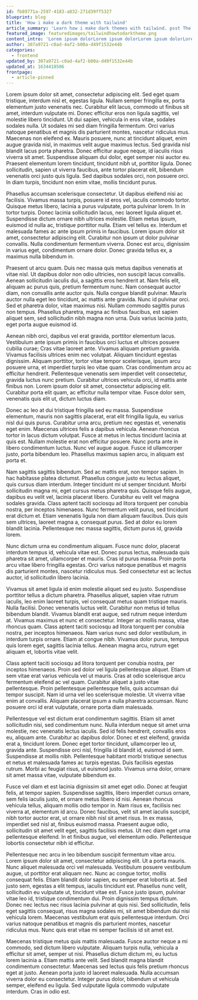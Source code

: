 ```yaml
---
id: fb89771a-2597-4183-a832-271d39ff5327
blueprint: blog
title: 'How i make a dark theme with tailwind'
article_summary: 'Learn how i make dark themes with tailwind. psst The secret sauce is the tailwind config file 😉'
featured_image: featuredimages/tailwindhowtodarktheme.png
content_intro: 'Lorem ipsum dolorLorem ipsum dolorLorem ipsum dolorLorem ipsum dolorLorem ipsum dolorLorem ipsum dolorLorem ipsum dolorLorem ipsum dolorLorem ipsum dolorLorem ipsum dolorLorem ipsum dolorLorem ipsum.'
author: 307a9721-c0ad-4af2-b00a-d49f1532e44b
categories:
  - frontend
updated_by: 307a9721-c0ad-4af2-b00a-d49f1532e44b
updated_at: 1634418506
frontpage:
  - article-pinned
---
```

Lorem ipsum dolor sit amet, consectetur adipiscing elit. Sed eget quam tristique, interdum nisl et, egestas ligula. Nullam semper fringilla ex, porta elementum justo venenatis nec. Curabitur elit lacus, commodo ut finibus sit amet, interdum vulputate mi. Donec efficitur eros non ligula sagittis, vel molestie libero tincidunt. Ut dui sapien, vehicula in eros vitae, sodales sodales nulla. Ut sodales mi sed diam fringilla fermentum. Orci varius natoque penatibus et magnis dis parturient montes, nascetur ridiculus mus. Maecenas non eleifend ex. Mauris posuere, nunc at tincidunt aliquet, enim augue gravida nisl, in maximus velit augue maximus lectus. Sed gravida nisl blandit lacus porta pharetra. Donec efficitur augue neque, id iaculis risus viverra sit amet. Suspendisse aliquam dui dolor, eget semper nisi auctor eu. Praesent elementum lorem tincidunt, tincidunt nibh ut, porttitor ligula. Donec sollicitudin, sapien ut viverra faucibus, ante tortor placerat elit, bibendum venenatis orci justo quis ligula. Sed dapibus sodales orci, non posuere orci. In diam turpis, tincidunt non enim vitae, mollis tincidunt purus.

Phasellus accumsan scelerisque consectetur. Ut dapibus eleifend nisi ac facilisis. Vivamus massa turpis, posuere id eros vel, iaculis commodo tortor. Quisque metus libero, lacinia a purus vulputate, porta pulvinar lorem. In in tortor turpis. Donec lacinia sollicitudin lacus, nec laoreet ligula aliquet et. Suspendisse dictum ornare nibh ultrices molestie. Etiam metus ipsum, euismod id nulla ac, tristique porttitor nulla. Etiam vel tellus ex. Interdum et malesuada fames ac ante ipsum primis in faucibus. Lorem ipsum dolor sit amet, consectetur adipiscing elit. Curabitur non ipsum ut dolor pulvinar convallis. Nulla condimentum fermentum viverra. Donec est arcu, dignissim in varius eget, condimentum ornare dolor. Donec gravida tellus ex, a maximus nulla bibendum in.

Praesent ut arcu quam. Duis nec massa quis metus dapibus venenatis at vitae nisl. Ut dapibus dolor non odio ultricies, non suscipit lacus convallis. Aenean sollicitudin iaculis dui, a sagittis eros hendrerit at. Nam felis elit, aliquam ac purus quis, pretium fermentum nunc. Nam consequat auctor diam, non convallis ante auctor quis. Nulla congue blandit pulvinar. Mauris auctor nulla eget leo tincidunt, ac mattis ante gravida. Nunc id pulvinar orci. Sed et pharetra dolor, vitae maximus nisi. Nullam commodo sagittis purus non tempus. Phasellus pharetra, magna ac finibus faucibus, est sapien aliquet sem, sed sollicitudin nibh magna non urna. Duis varius lacinia justo, eget porta augue euismod id.

Aenean nibh orci, dapibus vel erat gravida, porttitor elementum lacus. Vestibulum ante ipsum primis in faucibus orci luctus et ultrices posuere cubilia curae; Cras vitae laoreet ante. Vivamus aliquam pretium gravida. Vivamus facilisis ultrices enim nec volutpat. Aliquam tincidunt egestas dignissim. Aliquam porttitor, tortor vitae tempor scelerisque, ipsum arcu posuere urna, et imperdiet turpis leo vitae quam. Cras condimentum arcu ac efficitur hendrerit. Pellentesque venenatis sem imperdiet velit consectetur, gravida luctus nunc pretium. Curabitur ultrices vehicula orci, id mattis ante finibus non. Lorem ipsum dolor sit amet, consectetur adipiscing elit. Curabitur porta elit quam, ac efficitur nulla tempor vitae. Fusce dolor sem, venenatis quis elit ut, dictum luctus diam.

Donec ac leo at dui tristique fringilla sed eu massa. Suspendisse elementum, mauris non sagittis placerat, erat elit fringilla ligula, eu varius nisl dui quis purus. Curabitur urna arcu, pretium nec egestas et, venenatis eget enim. Maecenas ultrices felis a dapibus vehicula. Aenean rhoncus tortor in lacus dictum volutpat. Fusce at metus in lectus tincidunt lacinia at quis est. Nullam molestie erat non efficitur posuere. Nunc porta ante in libero condimentum luctus. Nunc vel augue augue. Fusce id ullamcorper justo, porta bibendum leo. Phasellus maximus sapien arcu, in aliquam est porta et.

Nam sagittis sagittis bibendum. Sed ac mattis erat, non tempor sapien. In hac habitasse platea dictumst. Phasellus congue justo eu lectus aliquet, quis cursus diam interdum. Integer tincidunt mi ut semper tincidunt. Morbi sollicitudin magna mi, eget cursus metus pharetra quis. Quisque felis augue, dapibus eu velit vel, lacinia placerat libero. Curabitur eu velit vel magna sodales gravida. Class aptent taciti sociosqu ad litora torquent per conubia nostra, per inceptos himenaeos. Nunc fermentum velit purus, sed tincidunt erat dictum et. Etiam venenatis ligula non diam aliquam faucibus. Duis quis sem ultrices, laoreet magna a, consequat purus. Sed at dolor eu lorem blandit lacinia. Pellentesque nec massa sagittis, dictum purus id, gravida lorem.

Nunc dictum urna eu condimentum aliquam. Fusce nunc dolor, placerat interdum tempus id, vehicula vitae est. Donec purus lectus, malesuada quis pharetra sit amet, ullamcorper et mauris. Cras id purus massa. Proin porta arcu vitae libero fringilla egestas. Orci varius natoque penatibus et magnis dis parturient montes, nascetur ridiculus mus. Sed consectetur est ac lectus auctor, id sollicitudin libero lacinia.

Vivamus sit amet ligula id enim molestie aliquet sed eu justo. Suspendisse porttitor tellus a dictum pharetra. Phasellus aliquet, sapien vitae rutrum iaculis, leo enim laoreet turpis, vel consequat metus quam tristique mauris. Nulla facilisi. Donec venenatis luctus velit. Curabitur non metus id tellus bibendum blandit. Vivamus blandit erat augue, sed rutrum neque interdum at. Vivamus maximus et nunc et consectetur. Integer ac mollis massa, vitae rhoncus quam. Class aptent taciti sociosqu ad litora torquent per conubia nostra, per inceptos himenaeos. Nam varius nunc sed dolor vestibulum, in interdum turpis ornare. Etiam at congue nibh. Vivamus dolor purus, tempus quis lorem eget, sagittis lacinia tellus. Aenean magna arcu, rutrum eget aliquam et, lobortis vitae velit.

Class aptent taciti sociosqu ad litora torquent per conubia nostra, per inceptos himenaeos. Proin sed dolor vel ligula pellentesque aliquet. Etiam ut sem vitae erat varius vehicula vel ut mauris. Cras at odio scelerisque arcu fermentum eleifend ac vel quam. Curabitur aliquet a justo vitae pellentesque. Proin pellentesque pellentesque felis, quis accumsan dui tempor suscipit. Nam id urna vel leo scelerisque molestie. Ut viverra vitae enim at convallis. Aliquam placerat ipsum a nulla pharetra accumsan. Nunc posuere orci id erat vulputate, ornare porta diam malesuada.

Pellentesque vel est dictum erat condimentum sagittis. Etiam sit amet sollicitudin nisi, sed condimentum nunc. Nulla interdum neque sit amet urna molestie, nec venenatis lectus iaculis. Sed id felis hendrerit, convallis eros eu, aliquam ante. Curabitur ac dapibus dolor. Donec et est eleifend, gravida erat a, tincidunt lorem. Donec eget tortor tincidunt, ullamcorper leo ut, gravida ante. Suspendisse orci nisl, fringilla id blandit id, euismod id sem. Suspendisse at mollis nibh. Pellentesque habitant morbi tristique senectus et netus et malesuada fames ac turpis egestas. Duis facilisis egestas rutrum. Morbi ac feugiat risus, ut euismod justo. Vivamus urna dolor, ornare sit amet massa vitae, vulputate bibendum ex.

Fusce vel diam et est lacinia dignissim sit amet eget odio. Donec at feugiat felis, at tempor sapien. Suspendisse sagittis, libero imperdiet cursus ornare, sem felis iaculis justo, et ornare metus libero id nisi. Aenean rhoncus vehicula tellus, aliquam mollis odio tempor in. Nam risus ex, facilisis nec viverra at, elementum id arcu. Donec faucibus, velit sit amet iaculis suscipit, nibh tortor auctor erat, ut ornare nibh nisl sit amet risus. In ex massa, imperdiet sed nisl at, finibus euismod massa. Praesent augue odio, sollicitudin sit amet velit eget, sagittis facilisis metus. Ut nec diam eget urna pellentesque eleifend. In et finibus augue, vel elementum odio. Pellentesque lobortis consectetur nibh id efficitur.

Pellentesque nec arcu in leo bibendum suscipit fermentum vitae arcu. Lorem ipsum dolor sit amet, consectetur adipiscing elit. Ut a porta mauris. Nunc aliquet malesuada orci vel malesuada. Vestibulum posuere vestibulum augue, ut porttitor erat aliquam nec. Nunc ac congue tortor, mollis consequat felis. Etiam blandit dolor sapien, eu semper erat lobortis at. Sed justo sem, egestas a elit tempus, iaculis tincidunt est. Phasellus nunc velit, sollicitudin eu vulputate ut, tincidunt vitae est. Fusce justo ipsum, pulvinar vitae leo id, tristique condimentum dui. Proin dignissim tempus dictum. Donec nec lectus nec risus lacinia pulvinar at quis nisi. Sed sollicitudin, felis eget sagittis consequat, risus magna sodales mi, sit amet bibendum dui nisi vehicula lorem. Maecenas vestibulum erat quis pellentesque interdum. Orci varius natoque penatibus et magnis dis parturient montes, nascetur ridiculus mus. Nunc quis erat vitae mi semper facilisis id sit amet est.

Maecenas tristique metus quis mattis malesuada. Fusce auctor neque a mi commodo, sed dictum libero vulputate. Aliquam turpis nulla, vehicula a efficitur sit amet, semper ut nisi. Phasellus dictum dictum mi, eu luctus lorem lacinia a. Etiam mattis ante velit. Sed blandit magna blandit condimentum consectetur. Maecenas sed lectus quis felis pretium rhoncus eget at justo. Aenean porta justo id laoreet malesuada. Nulla accumsan viverra dolor eu consectetur. Integer purus dolor, bibendum ut vehicula semper, eleifend eu ligula. Sed vulputate ligula commodo vulputate interdum. Cras in odio est.